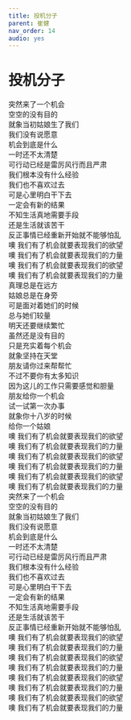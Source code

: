 ```yaml
---
title: 投机分子
parent: 崔健
nav_order: 14
audio: yes
---
```


# 投机分子

突然来了一个机会  
空空的没有目的  
就象当初姑娘生了我们  
我们没有说愿意  
机会到底是什么  
一时还不太清楚  
可行动已经是雷厉风行而且严肃  
我们根本没有什么经验  
我们也不喜欢过去  
可是心里明白干下去  
一定会有新的结果  
不知生活真地需要手段  
还是生活就该苦干  
反正事情已经重新开始就不能够怕乱  
噢 我们有了机会就要表现我们的欲望  
噢 我们有了机会就要表现我们的力量  
噢 我们有了机会就要表现我们的欲望  
噢 我们有了机会就要表现我们的力量  
真理总是在远方  
姑娘总是在身旁  
可是面对着她们的时候  
总与她们较量  
明天还要继续繁忙  
虽然还是没有目的  
只是充实着每个机会  
就象坚持在天堂  
朋友请你过来帮帮忙  
不过不要你有太多知识  
因为这儿的工作只需要感觉和胆量  
朋友给你一个机会  
试一试第一次办事  
就象你十八岁的时候  
给你一个姑娘  
噢 我们有了机会就要表现我们的欲望  
噢 我们有了机会就要表现我们的力量  
噢 我们有了机会就要表现我们的欲望  
噢 我们有了机会就要表现我们的力量  
噢 我们有了机会就要表现我们的欲望  
噢 我们有了机会就要表现我们的力量  
突然来了一个机会  
空空的没有目的  
就象当初姑娘生了我们  
我们没有说愿意  
机会到底是什么  
一时还不太清楚  
可行动已经是雷厉风行而且严肃  
我们根本没有什么经验  
我们也不喜欢过去  
可是心里明白干下去  
一定会有新的结果  
不知生活真地需要手段  
还是生活就该苦干  
反正事情已经重新开始就不能够怕乱  
噢 我们有了机会就要表现我们的欲望  
噢 我们有了机会就要表现我们的力量  
噢 我们有了机会就要表现我们的欲望  
噢 我们有了机会就要表现我们的力量  
噢 我们有了机会就要表现我们的欲望  
噢 我们有了机会就要表现我们的力量  
噢 我们有了机会就要表现我们的欲望  
噢 我们有了机会就要表现我们的力量